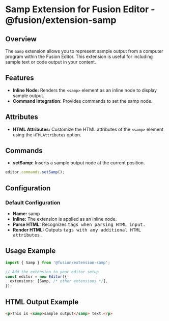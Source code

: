 # Samp Extension for Fusion Editor - @fusion/extension-samp

## Overview

The `Samp` extension allows you to represent sample output from a computer program within the Fusion Editor. This extension is useful for including sample text or code output in your content.

## Features

- **Inline Node:** Renders the `<samp>` element as an inline node to display sample output.
- **Command Integration:** Provides commands to set the samp node.

## Attributes

- **HTML Attributes:** Customize the HTML attributes of the `<samp>` element using the `HTMLAttributes` option.

## Commands

- **setSamp:** Inserts a sample output node at the current position.
```typescript
editor.commands.setSamp();
```

## Configuration

### Default Configuration

- **Name:** samp
- **Inline:** The extension is applied as an inline node.
- **Parse HTML:** Recognizes <samp> tags when parsing HTML input.
- **Render HTML:** Outputs <samp> tags with any additional HTML attributes.

## Usage Example

```typescript
import { Samp } from '@fusion/extension-samp';

// Add the extension to your editor setup
const editor = new Editor({
  extensions: [Samp, /* other extensions */],
});
```

## HTML Output Example

```html
<p>This is <samp>sample output</samp> text.</p>
```